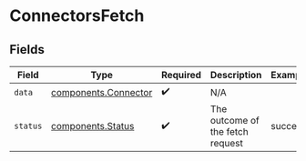 # ConnectorsFetch


## Fields

| Field                                                    | Type                                                     | Required                                                 | Description                                              | Example                                                  |
| -------------------------------------------------------- | -------------------------------------------------------- | -------------------------------------------------------- | -------------------------------------------------------- | -------------------------------------------------------- |
| `data`                                                   | [components.Connector](../../models/shared/connector.md) | :heavy_check_mark:                                       | N/A                                                      |                                                          |
| `status`                                                 | [components.Status](../../models/shared/status.md)       | :heavy_check_mark:                                       | The outcome of the fetch request                         | success                                                  |